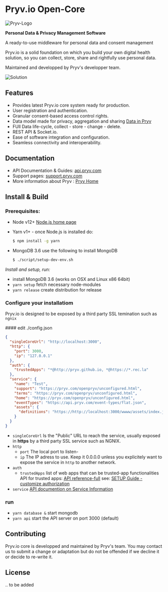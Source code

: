 # Pryv.io Open-Core

![Pryv-Logo](https://i0.wp.com/pryv.com/wp-content/uploads/2018/06/logo-data-privacy-management-pryv.png?fit=256%2C100&ssl=1)

**Personal Data & Privacy Management Software**

A ready-to-use middleware for personal data and consent management

Pryv.io is a solid foundation on which you build your own digital health solution, so you can collect, store, share and rightfully use personal data.

Maintained and developped by Pryv's developper team.



![Solution](https://pryv.com/wp-content/themes/pryv2019/assets/img/Illustration-solution@2x.jpg)

## Features 

- Provides latest Pryv.io core system ready for production.
- User registration and authentication.
- Granular consent-based access control rights.
- Data model made for privacy, aggregation and sharing [Data in Pryv](https://pryv.com/data_in_pryv/)
- FUll Data life-cycle, collect - store - change - delete.
- REST API & Socket.io.
- Ease of software integration and configuration.
- Seamless connectivity and interoperability.

## Documentation

- API Documentation & Guides: [api.pryv.com](https://api.pryv.com)
- Support pages: [support.pryv.com](https://support.pryv.com)
- More information about Pryv : [Pryv Home](https://pryv.com)

## Install & Build

### Prerequisites:

- Node v12+ [Node.js home page](https://nodejs.org/)

- Yarn v1+  - once Node.js is installed do: 
  
  ```bash
  $ npm install -g yarn
  ```
  
- MongoDB 3.6 use the following to install MongoDB

  ```bash
  $ ./script/setup-dev-env.sh
  ```



*Install and setup, run:*

-  install MongoDB 3.6 (works on OSX and Linux x86 64bit)
- `yarn setup` fetch necessary node-modules
- `yarn release` create distribution for release

### Configure your installatiom 

Pryv.io is designed to be exposed by a third party SSL temination such as `ngnix` 

#### edit ./config.json

```json
{
  "singleCoreUrl": "http://localhost:3000",
  "http": {
    "port": 3000,
    "ip": "127.0.0.1"
  },
  "auth": {
    "trustedApps": "*@http://pryv.github.io, *@https://*.rec.la"
  },
  "service": {
    "name": "Test",
    "support": "https://pryv.com/openpryv/unconfigured.html",
    "terms": "https://pryv.com/openpryv/unconfigured.html",
    "home": "https://pryv.com/openpryv/unconfigured.html",
    "eventTypes": "https://api.pryv.com/event-types/flat.json",
    "assets": {
      "definitions": "https://http://localhost:3000/wwww/assets/index.json"
    }
  }
}
```

- `singleCoreUrl` Is the "Public" URL to reach the service, usually exposed in **https** by a third party SSL service such as NGNIX.
- `http`
  - `port` The local port to listen-
  - `ip` The IP adress to use. Keep it 0.0.0.0 unless you explicitely want to expose the service in `http` to another network.
- `auth`
  - `trustedApps` list of web apps that can be trusted-app functionalities
     API for trusted apps: [API reference-full](https://api.pryv.com/reference-full/)
    see: [SETUP Guide - customize authorization](https://api.pryv.com/customer-resources/pryv.io-setup/#customize-authorization-registration-and-reset-password-apps)
- `service` [API documention on Service Information](https://api.pryv.com/reference/#service-info)

### run 

- `yarn database &` start mongodb
- `yarn api` start the API server on port 3000 (default)

## Contributing

Pryv.io core is developped and maintained by Pryv's team. You may contact us to submit a change or adaptation but do not be offended if we decline it or decide to re-write it.

## License

.. to be added

